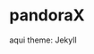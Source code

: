 # pandoraX
<a hef="https://bandida444.github.io/pandoraX/PandoraX/index.html" >aqui <a/>
theme: Jekyll
